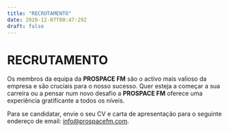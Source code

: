 ```yaml
---
title: "RECRUTAMENTO"
date: 2020-12-07T00:47:29Z
draft: false
---
```

# RECRUTAMENTO

Os membros da equipa da **PROSPACE FM** são o activo mais valioso da empresa e são cruciais para o nosso sucesso. Quer esteja a começar a sua carreira
ou a pensar num novo desafio a **PROSPACE FM** oferece uma experiência gratificante a todos os níveis.

Para se candidatar, envie o seu CV e carta de apresentação para o seguinte endereço de email: <a>info@prospacefm.com</a>.

